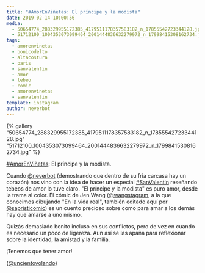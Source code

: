 ```yaml
---
title: "#AmorEnViñetas: El príncipe y la modista"
date: 2019-02-14 10:00:56
media: 
  - 50654774_288329955172385_4179511178357583182_n_17855542723344128.jpg
  - 51712100_1004353073099464_2001444836632279972_n_17998415308162734.jpg
tags: 
  - amorenvinetas
  - bonicodelto
  - altacostura
  - paris
  - sanvalentin
  - amor
  - tebeo
  - comic
  - amorenvinetas
  - sanvalentin
template: instagram
author: neverbot
---
```


{% gallery "50654774_288329955172385_4179511178357583182_n_17855542723344128.jpg" "51712100_1004353073099464_2001444836632279972_n_17998415308162734.jpg" %}

[#AmorEnViñetas](/etiquetas/amorenvinetas): El príncipe y la modista.

Cuando [@neverbot](https://instagram.com/neverbot) (demostrando que dentro de su fría carcasa hay un corazón) nos vino con la idea de hacer un especial [#SanValentin](/etiquetas/sanvalentin) reseñando tebeos de amor lo tuve claro. "El príncipe y la modista" es puro amor, desde la trama al color. El cómic de Jen Wang ([@wangstagram](https://instagram.com/wangstagram), a la que conocimos dibujando "En la vida real", también editado aquí por [@sapristicomic](https://instagram.com/sapristicomic)) es un cuento precioso sobre como para amar a los demás hay que amarse a uno mismo.

Quizás demasiado bonito incluso en sus conflictos, pero de vez en cuando es necesario un poco de ligereza. Aun así se las apaña para reflexionar sobre la identidad, la amistad y la familia.

¡Tenemos que tener amor!

([@uncientovolando](https://instagram.com/uncientovolando))
